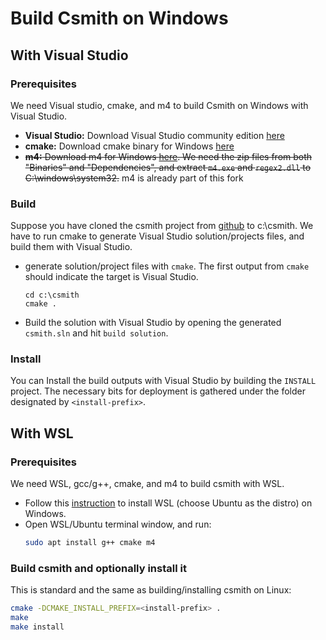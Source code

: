 # Build Csmith on Windows

## With Visual Studio

### Prerequisites

We need Visual studio, cmake, and m4 to build Csmith on Windows with Visual Studio.

* **Visual Studio:** Download Visual Studio community edition
[here](https://visualstudio.microsoft.com/thank-you-downloading-visual-studio/?sku=Community)
* **cmake:** Download cmake binary for Windows
[here](https://cmake.org/download/)
* ~~**m4:** Download m4 for Windows
[here](http://gnuwin32.sourceforge.net/packages/m4.htm).
We need the zip files from both "Binaries" and "Dependencies",
and extract `m4.exe` and `regex2.dll` to C:\windows\system32.~~
m4 is already part of this fork

### Build

Suppose you have cloned the csmith project from
[github](https://github.com/csmith-project/csmith) to c:\csmith. We have
to run cmake to generate Visual Studio solution/projects files, and build them
with Visual Studio.

* generate solution/project files with `cmake`. The first output from `cmake`
should indicate the target is Visual Studio.
    ```
    cd c:\csmith
    cmake .
    ```
* Build the solution with Visual Studio by opening the generated `csmith.sln`
and hit `build solution`.

### Install

You can Install the build outputs with Visual Studio
by building the `INSTALL` project. The necessary bits for
deployment is gathered under the folder designated by
`<install-prefix>`.

## With WSL

### Prerequisites

We need WSL, gcc/g++, cmake, and m4 to build csmith with WSL.

* Follow this
[instruction](https://docs.microsoft.com/en-us/windows/wsl/install-win10)
to install WSL (choose Ubuntu as the distro) on Windows.
* Open WSL/Ubuntu terminal window, and run:
    ```bash
    sudo apt install g++ cmake m4
   ```

### Build csmith and optionally install it

This is standard and the same as building/installing csmith on Linux:
```bash
cmake -DCMAKE_INSTALL_PREFIX=<install-prefix> .
make
make install
```